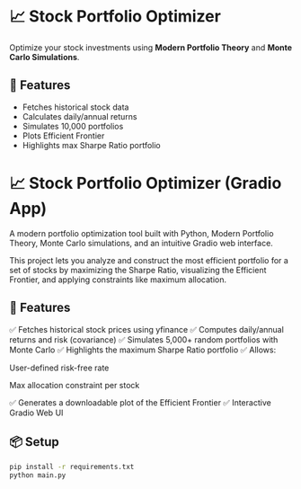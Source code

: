 # 📈 Stock Portfolio Optimizer

Optimize your stock investments using **Modern Portfolio Theory** and **Monte Carlo Simulations**.

## 🚀 Features
- Fetches historical stock data
- Calculates daily/annual returns
- Simulates 10,000 portfolios
- Plots Efficient Frontier
- Highlights max Sharpe Ratio portfolio

# 📈 Stock Portfolio Optimizer (Gradio App)
A modern portfolio optimization tool built with Python, Modern Portfolio Theory, Monte Carlo simulations, and an intuitive Gradio web interface.

This project lets you analyze and construct the most efficient portfolio for a set of stocks by maximizing the Sharpe Ratio, visualizing the Efficient Frontier, and applying constraints like maximum allocation.

## 🚀 Features
✅ Fetches historical stock prices using yfinance
✅ Computes daily/annual returns and risk (covariance)
✅ Simulates 5,000+ random portfolios with Monte Carlo
✅ Highlights the maximum Sharpe Ratio portfolio
✅ Allows:

User-defined risk-free rate

Max allocation constraint per stock

✅ Generates a downloadable plot of the Efficient Frontier
✅ Interactive Gradio Web UI


## 📦 Setup
```bash
pip install -r requirements.txt
python main.py

